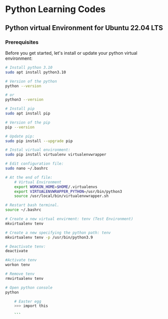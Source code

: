 
# Python Learning Codes

## Python virtual Environment for Ubuntu 22.04 LTS

### Prerequisites

Before you get started, let's install or update your python virtual environment:

```bash
# Install python 3.10
sudo apt install python3.10

# Version of the python
python --version

# or 
python3 --version

# Install pip 
sudo apt install pip

# Version of the pip
pip --version

# Update pip:
sudo pip install --upgrade pip

# Instal virtual environment:
sudo pip install virtualenv virtualenvwrapper

# Edit configuration file:
sudo nano ~/.bashrc

# At the end of file:
    # Virtual Environment
    export WORKON_HOME=$HOME/.virtualenvs
    export VIRTUALENVWRAPPER_PYTHON=/usr/bin/python3
    source /usr/local/bin/virtualenvwrapper.sh

# Restart bash terminal.
source ~/.bashrc

# Create a new virtual envirment: tenv (Test Environment)
mkvirtualenv tenv

# Create a new specifying the python path: tenv
mkvirtualenv tenv -p /usr/bin/python3.9

# Deactivate tenv:
deactivate

#Activate tenv
workon tenv

# Remove tenv
rmvirtualenv tenv

# Open python console
python

    # Easter egg
    >>> import this

    ```

